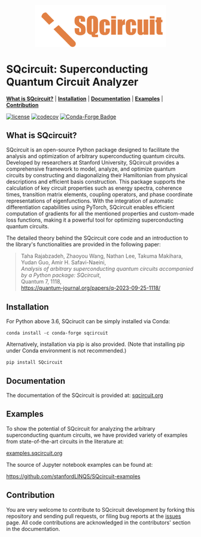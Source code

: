 <div align="center"><picture>
  <source media="(prefers-color-scheme: dark)" srcset="pics/dark_logo_sq.png">
  <source media="(prefers-color-scheme: light)" srcset="pics/light_logo_sq.png">
  <img alt="Logo image" src="pics/dark_logo_sq.png" width="350" height="auto">
</picture></div>

# SQcircuit: Superconducting Quantum Circuit Analyzer
[**What is SQcircuit?**](#What-is-SQcircuit?)
| [**Installation**](#Installation)
| [**Documentation**](#Documentation)
| [**Examples**](#Examples)
| [**Contribution**](#Contribution)

[![license](https://img.shields.io/badge/license-New%20BSD-orange.svg)](https://opensource.org/licenses/BSD-3-Clause)
[![codecov](https://codecov.io/gh/stanfordLINQS/SQcircuit/branch/main/graph/badge.svg?token=6FT6L9ZPHP)](https://codecov.io/gh/stanfordLINQS/SQcircuit)
[![Conda-Forge Badge](https://anaconda.org/conda-forge/sqcircuit/badges/downloads.svg)](https://anaconda.org/conda-forge/sqcircuit)
## What is SQcircuit?

SQcircuit is an open-source Python package designed to facilitate the 
analysis and optimization of arbitrary superconducting quantum circuits. 
Developed by researchers at Stanford University, SQcircuit provides a 
comprehensive framework to model, analyze, and optimize quantum circuits by 
constructing and diagonalizing their Hamiltonian from physical descriptions 
and efficient basis construction. This package supports the calculation of 
key circuit properties such as energy spectra, coherence times, transition 
matrix elements, coupling operators, and phase coordinate representations of 
eigenfunctions. With the integration of automatic differentiation 
capabilities using PyTorch, SQcircuit enables efficient computation of 
gradients for all the mentioned properties and custom-made loss functions, 
making it a powerful tool for optimizing superconducting quantum circuits.

The detailed theory behind the SQcircuit core code and an introduction to 
the library's functionalities are provided in the following paper:

> Taha Rajabzadeh, Zhaoyou Wang, Nathan Lee, Takuma Makihara, Yudan Guo, 
> Amir H. Safavi-Naeini,<br>
> *Analysis of arbitrary superconducting quantum circuits accompanied by a 
> Python package: SQcircuit*,<br>
> Quantum 7, 1118,<br>
> https://quantum-journal.org/papers/q-2023-09-25-1118/

## Installation
For Python above 3.6, SQcirucit can be simply installed via Conda:
```
conda install -c conda-forge sqcircuit
```
Alternatively, installation via pip is also provided. 
(Note that installing pip under Conda environment is not recommended.)
```
pip install SQcircuit
```

## Documentation
The documentation of the SQcircuit is provided at:
[sqcircuit.org](https://sqcircuit.org)

## Examples
To show the potential of SQcircuit for analyzing the arbitrary superconducting 
quantum circuits, we have provided variety of examples from state-of-the-art 
circuits in the literature at:

[examples.sqcircuit.org](https://docs.sqcircuit.org/examples.html)

The source of Jupyter notebook examples can be found at:

https://github.com/stanfordLINQS/SQcircuit-examples
## Contribution
You are very welcome to contribute to SQcircuit development by forking this 
repository and sending pull requests, or filing bug reports at the 
[issues](https://github.com/stanfordLINQS/SQcircuit/issues) page. 
All code contributions are acknowledged in the contributors' section in 
the documentation.

